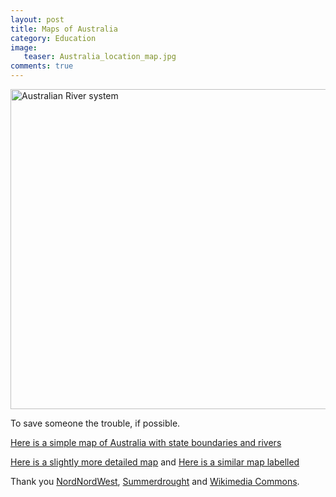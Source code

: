 ```yaml
---
layout: post
title: Maps of Australia
category: Education
image:
   teaser: Australia_location_map.jpg
comments: true
---
```


<a title="By Summerdrought [CC-BY-SA-3.0 (http://creativecommons.org/licenses/by-sa/3.0)], via Wikimedia Commons" href="http://commons.wikimedia.org/wiki/File%3AAustralian_River_system.svg"><img width="512" alt="Australian River system" src="//upload.wikimedia.org/wikipedia/commons/thumb/6/67/Australian_River_system.svg/512px-Australian_River_system.svg.png"/></a>

To save someone the trouble, if possible.

[Here is a simple map of Australia with state boundaries and rivers](http://commons.wikimedia.org/wiki/File:Australia_location_map.svg)

[Here is a slightly more detailed map](http://commons.wikimedia.org/wiki/File:Australian_River_system.svg)
and [Here is a similar map labelled](http://commons.wikimedia.org/wiki/File:Australian_rivers_with_names.png)

Thank you [NordNordWest](http://commons.wikimedia.org/wiki/User:NordNordWest), [Summerdrought](http://commons.wikimedia.org/wiki/User:Summerdrought) and [Wikimedia Commons](http://commons.wikimedia.org).

